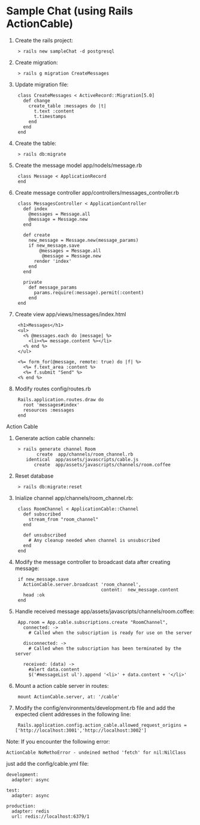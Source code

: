 # Sample Chat (using Rails ActionCable)

1. Create the rails project:

		> rails new sampleChat -d postgresql

2. Create migration:

		> rails g migration CreateMessages

3. Update migration file:

		class CreateMessages < ActiveRecord::Migration[5.0]
		  def change
		    create_table :messages do |t|
		      t.text :content
		      t.timestamps
		    end
		  end
		end

4. Create the table:

		> rails db:migrate	

5. Create the message model app/nodels/message.rb

		class Message < ApplicationRecord
		end
		
6. Create message controller app/controllers/messages_controller.rb

		class MessagesController < ApplicationController
		  def index
		    @messages = Message.all
		    @message = Message.new
		  end
		
		  def create
		    new_message = Message.new(message_params)
		    if new_message.save
		    	@messages = Message.all
     			 @message = Message.new
		      render 'index'
		    end
		  end
		
		  private
		    def message_params
		      params.require(:message).permit(:content)
		    end
		end


7. Create view app/views/messages/index.html

		<h1>Messages</h1>
		<ul>
		  <% @messages.each do |message| %>
		    <li><%= message.content %></li>
		  <% end %>
		</ul>
		
		<%= form_for(@message, remote: true) do |f| %>
		  <%= f.text_area :content %>
		  <%= f.submit "Send" %>
		<% end %>

		
8. Modify routes config/routes.rb

		Rails.application.routes.draw do
		  root 'messages#index'
		  resources :messages
		end

		

Action Cable

1. Generate action cable channels:

		> rails generate channel Room
			   create  app/channels/room_channel.rb
		   identical  app/assets/javascripts/cable.js
		      create  app/assets/javascripts/channels/room.coffee
		      
2. Reset database

		> rails db:migrate:reset
		
3. Inialize channel app/channels/room_channel.rb:

		class RoomChannel < ApplicationCable::Channel
		  def subscribed
		    stream_from "room_channel"
		  end
		
		  def unsubscribed
		    # Any cleanup needed when channel is unsubscribed
		  end
		end
		
4. Modify the message controller to broadcast data after creating message:
	
		if new_message.save
	      ActionCable.server.broadcast 'room_channel',
	                                   content:  new_message.content
	      head :ok
	    end
	    
5. Handle received message app/assets/javascripts/channels/room.coffee:

		App.room = App.cable.subscriptions.create "RoomChannel",
		  connected: ->
		    # Called when the subscription is ready for use on the server
		
		  disconnected: ->
		    # Called when the subscription has been terminated by the server
		
		  received: (data) ->
		    #alert data.content
		    $('#messageList ul').append '<li>' + data.content + '</li>'
		    
6. Mount a action cable server in routes:

		mount ActionCable.server, at: '/cable'

7. Modify the config/environments/development.rb file and add the expected client addresses in the following line:

		Rails.application.config.action_cable.allowed_request_origins = ['http://localhost:3001','http://localhost:3002']
		

Note: If you encounter the following error:

	ActionCable NoMethoError - undeined method 'fetch' for nil:NilClass
	
just add the config/cable.yml file:

	development:
	  adapter: async
	
	test:
	  adapter: async
	
	production:
	  adapter: redis
	  url: redis://localhost:6379/1

